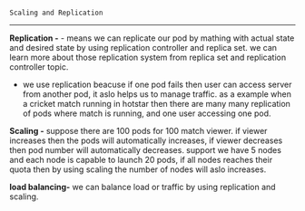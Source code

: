                                                                             Scaling and Replication
---																			
**Replication -**
           - means we can replicate our pod by mathing with actual state and desired state by using replication controller and replica set. we can learn
more about those replication system from replica set and replication controller topic.

- we use replication beacuse if one pod fails then user can access server from another pod, it aslo helps us to manage traffic. as a example when a cricket match running in hotstar
then there are many many replication of pods where match is running, and one user accessing one pod.

**Scaling -**
        suppose there are 100 pods for 100 match viewer. if viewer increases then the pods will automatically increases, if viewer decreases then pod number
will automatically decreases. support we have 5 nodes and each node is capable to launch 20 pods, if all nodes reaches their quota then by using scaling 
the number of nodes will aslo increases.

**load balancing-**
             we can balance load or traffic by using replication and scaling.


